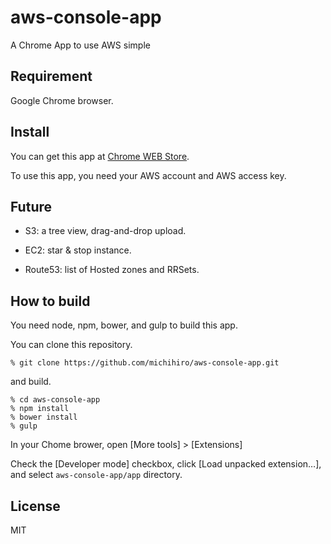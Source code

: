 aws-console-app
===============

A Chrome App to use AWS simple

## Requirement

Google Chrome browser.

## Install

You can get this app at [Chrome WEB Store](https://chrome.google.com/webstore/detail/aws-console-app/npmoddlmdecogbedcedcnnaikakheell).

To use this app, you need your AWS account and AWS access key.

## Future

* S3: a tree view, drag-and-drop upload.

* EC2: star & stop instance.

* Route53: list of Hosted zones and RRSets.

## How to build

You need node, npm, bower, and gulp to build this app.

You can clone this repository.

```
% git clone https://github.com/michihiro/aws-console-app.git
```

and build.

```
% cd aws-console-app
% npm install
% bower install
% gulp
```

In your Chome brower, open [More tools] > [Extensions]

Check the [Developer mode] checkbox, click [Load unpacked extension…], and select `aws-console-app/app` directory.

## License

MIT

